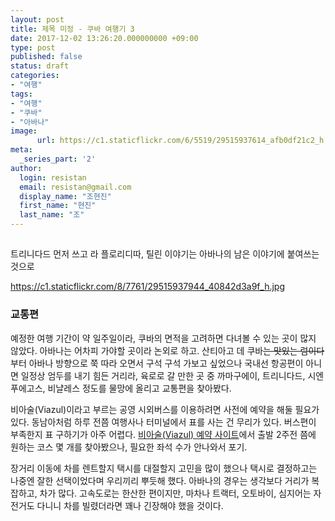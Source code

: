 ```yaml
---
layout: post
title: 제목 미정 - 쿠바 여행기 3
date: 2017-12-02 13:26:20.000000000 +09:00
type: post
published: false
status: draft
categories:
- "여행"
tags:
- "여행"
- "쿠바"
- "아바나"
image:
      url: https://c1.staticflickr.com/6/5519/29515937614_afb0df21c2_h.jpg
meta:
  _series_part: '2'
author:
  login: resistan
  email: resistan@gmail.com
  display_name: "조현진"
  first_name: "현진"
  last_name: "조"
---
```


## 
트리니다드 먼저 쓰고
라 플로리디따, 틸린 이야기는 아바나의 남은 이야기에 붙여쓰는 것으로

https://c1.staticflickr.com/8/7761/29515937944_40842d3a9f_h.jpg

### 교통편

예정한 여행 기간이 약 일주일이라, 쿠바의 면적을 고려하면 다녀볼 수 있는 곳이 많지 않았다. 아바나는 어차피 가야할 곳이라 논외로 하고. 산티아고 데 쿠바<del>는 맛있는 럼이다</del>부터 아바나 방향으로 쭉 따라 오면서 구석 구석 가보고 싶었으나 국내선 항공편이 아니면 일정상 엄두를 내기 힘든 거리라, 육로로 갈 만한 곳 중 까마구에이, 트리니다드, 시엔푸에고스, 비냘레스 정도를 물망에 올리고 교통편을 찾아봤다.

비아술(Viazul)이라고 부르는 공영 시외버스를 이용하려면 사전에 예약을 해둘 필요가 있다. 동남아처럼 하루 전쯤 여행사나 터미널에서 표를 사는 건 무리가 있다. 버스편이 부족한지 표 구하기가 아주 어렵다. <a href="http://www.viazul.com/" target="_blank" title="새창">비아술(Viazul) 예약 사이트</a>에서 출발 2주전 쯤에 원하는 코스 몇 개를 찾아봤으나, 필요한 좌석 수가 안나와서 포기.

장거리 이동에 차를 렌트할지 택시를 대절할지 고민을 많이 했으나 택시로 결정하고는 나중엔 잘한 선택이었다며 우리끼리 뿌듯해 했다. 아바나의 경우는 생각보다 거리가 복잡하고, 차가 많다. 고속도로는 한산한 편이지만, 마차나 트랙터, 오토바이, 심지어는 자전거도 다니니 차를 빌렸더라면 꽤나 긴장해야 했을 것이다.